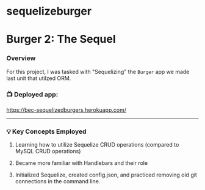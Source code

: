 # sequelizeburger
# Burger 2: The Sequel

### Overview

For this project, I was tasked with "Sequelizing" the `Burger` app we made last unit that utilzed ORM.

### :tv: **Deployed app:**

https://bec-sequelizedburgers.herokuapp.com/
   
------------------------------------------------

### :bulb: **Key Concepts Employed**

1. Learning how to utilize Sequelize CRUD operations (compared to MySQL CRUD operations)

2. Became more familiar with Handlebars and their role 

3. Initialized Sequelize, created config.json, and practiced removing old git connections in the command line.


